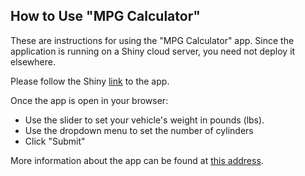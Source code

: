 ## How to Use "MPG Calculator"

These are instructions for using the "MPG Calculator" app. Since the application is running on a Shiny cloud server, you need not deploy it elsewhere.

Please follow the Shiny [link](https://alane0101.shinyapps.io/DDP_course_proj/) to the app. 

Once the app is open in your browser:

* Use the slider to set your vehicle's weight in pounds (lbs).
* Use the dropdown menu to set the number of cylinders
* Click "Submit"

More information about the app can be found at [this address](https://rpubs.com/alane0101/MPG_Calculator).

